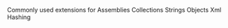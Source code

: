 Commonly used extensions for 
    Assemblies
    Collections
    Strings
    Objects
    Xml
    Hashing

